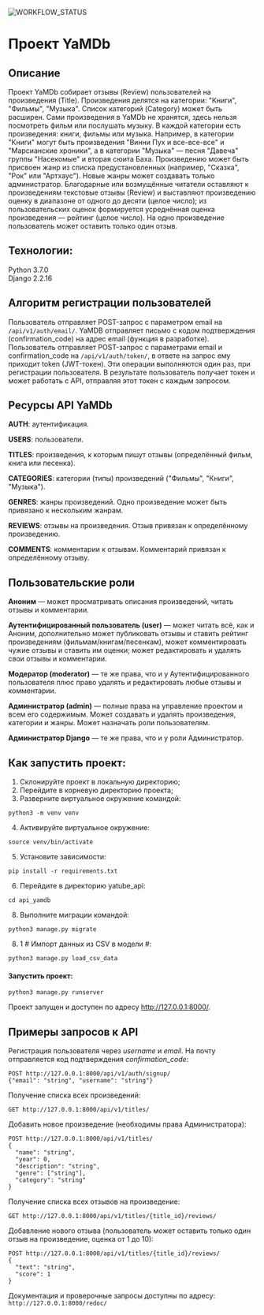 ![WORKFLOW_STATUS](https://github.com/gomunculusigor/yamdb_final/actions/workflows/yamdb_workflow.yml/badge.svg)
# Проект YaMDb

## Описание
Проект YaMDb собирает отзывы (Review) пользователей на произведения (Title). Произведения делятся на категории: "Книги", "Фильмы", "Музыка". Список категорий (Category) может быть расширен.
Сами произведения в YaMDb не хранятся, здесь нельзя посмотреть фильм или послушать музыку.
В каждой категории есть произведения: книги, фильмы или музыка. Например, в категории "Книги" могут быть произведения "Винни Пух и все-все-все" и "Марсианские хроники", а в категории "Музыка" — песня "Давеча" группы "Насекомые" и вторая сюита Баха. Произведению может быть присвоен жанр из списка предустановленных (например, "Сказка", "Рок" или "Артхаус"). Новые жанры может создавать только администратор.
Благодарные или возмущённые читатели оставляют к произведениям текстовые отзывы (Review) и выставляют произведению оценку в диапазоне от одного до десяти (целое число); из пользовательских оценок формируется усреднённая оценка произведения — рейтинг (целое число). На одно произведение пользователь может оставить только один отзыв.

## Технологии:
Python 3.7.0 <br>
Django 2.2.16 <br>

## Алгоритм регистрации пользователей
Пользователь отправляет POST-запрос с параметром email на `/api/v1/auth/email/`.
YaMDB отправляет письмо с кодом подтверждения (confirmation_code) на адрес email (функция в разработке).
Пользователь отправляет POST-запрос с параметрами email и confirmation_code на `/api/v1/auth/token/`, в ответе на запрос ему приходит token (JWT-токен).
Эти операции выполняются один раз, при регистрации пользователя. В результате пользователь получает токен и может работать с API, отправляя этот токен с каждым запросом.


## Ресурсы API YaMDb
**AUTH**: аутентификация.

**USERS**: пользователи.

**TITLES**: произведения, к которым пишут отзывы (определённый фильм, книга или песенка).

**CATEGORIES**: категории (типы) произведений ("Фильмы", "Книги", "Музыка").

**GENRES**: жанры произведений. Одно произведение может быть привязано к нескольким жанрам.

**REVIEWS**: отзывы на произведения. Отзыв привязан к определённому произведению.

**COMMENTS**: комментарии к отзывам. Комментарий привязан к определённому отзыву.

## Пользовательские роли
**Аноним** — может просматривать описания произведений, читать отзывы и комментарии.

**Аутентифицированный пользователь (user)** — может читать всё, как и Аноним, дополнительно может публиковать отзывы и ставить рейтинг произведениям (фильмам/книгам/песенкам), может комментировать чужие отзывы и ставить им оценки; может редактировать и удалять свои отзывы и комментарии.

**Модератор (moderator)** — те же права, что и у Аутентифицированного пользователя плюс право удалять и редактировать любые отзывы и комментарии.

**Администратор (admin)** — полные права на управление проектом и всем его содержимым. Может создавать и удалять произведения, категории и жанры. Может назначать роли пользователям.

**Администратор Django** — те же права, что и у роли Администратор.

## Как запустить проект:
1. Склонируйте проект в локальную директорию;
2. Перейдите в корневую директорию проекта;
3. Разверните виртуальное окружение командой:
```
python3 -m venv venv
```
4. Активируйте виртуальное окружение:
```
source venv/bin/activate
```
5. Установите зависимости:
```
pip install -r requirements.txt
```
6. Перейдите в директорию yatube_api:
```
cd api_yamdb
```
8. Выполните миграции командой:
```
python3 manage.py migrate
```
8. 1 # Импорт данных из CSV в модели #:
```
python3 manage.py load_csv_data
```
#### Запустить проект:
```
python3 manage.py runserver
```

Проект запущен и доступен по адресу http://127.0.0.1:8000/.

## Примеры запросов к API

Регистрация пользователя через *username* и *email*. На почту отправляется код подтверждения *confirmation_code*:
````
POST http://127.0.0.1:8000/api/v1/auth/signup/
{"email": "string", "username": "string"}
````
Получение списка всех произведений:
````
GET http://127.0.0.1:8000/api/v1/titles/
````
Добавить новое произведение (необходимы права Администратора):
````
POST http://127.0.0.1:8000/api/v1/titles/
{
  "name": "string",
  "year": 0,
  "description": "string",
  "genre": ["string"],
  "category": "string"
}
````
Получение списка всех отзывов на произведение:
````
GET http://127.0.0.1:8000/api/v1/titles/{title_id}/reviews/
````
Добавление нового отзыва (пользователь может оставить только один отзыв на произведение, оценка от 1 до 10):
````
POST http://127.0.0.1:8000/api/v1/titles/{title_id}/reviews/
{
  "text": "string",
  "score": 1
}
````
Документация и проверочные запросы доступны по адресу: `http://127.0.0.1:8000/redoc/`
